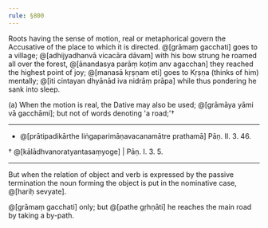 ```yaml
---
rule: §800
---
```


Roots having the sense of motion, real or metaphorical govern the Accusative of the place to which it is directed. @[grāmaṃ gacchati] goes to a village; @[adhijyadhanvā vicacāra dāvam] with his bow strung he roamed all over the forest, @[ānandasya parāṃ koṭim anv agacchan] they reached the highest point of joy; @[manasā kṛṣṇam eti] goes to Kṛṣṇa (thinks of him) mentally; @[iti cintayan dhyānād iva nidrāṃ prāpa] while thus pondering he sank into sleep.

(a) When the motion is real, the Dative may also be used; @[grāmāya yāmi vā gacchāmi]; but not of words denoting 'a road;'†

---

* @[prātipadikārthe liṅgaparimāṇavacanamātre prathamā] Pāṇ. II. 3. 46.

† @[kālādhvanoratyantasaṃyoge] | Pāṇ. I. 3. 5.

---

But when the relation of object and verb is expressed by the passive termination the noun forming the object is put in the nominative case, @[hariḥ sevyate].

@[grāmaṃ gacchati] only; but @[pathe gṛhṇāti] he reaches the main road by taking a by-path.